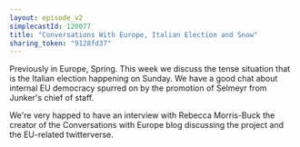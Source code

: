 ```yaml
---
layout: episode_v2
simplecastId: 120077
title: "Conversations With Europe, Italian Election and Snow"
sharing_token: "9128fd37"
---
```


Previously in Europe, Spring. This week we discuss the tense situation that is the Italian election happening on Sunday. We have a good chat about internal EU democracy spurred on by the promotion of Selmeyr  from Junker's chief of staff. 

We're very happed to have an interview with Rebecca Morris-Buck the creator of the Conversations with Europe blog discussing the project and the EU-related twitterverse.
